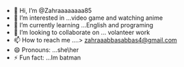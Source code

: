 - 👋 Hi, I’m @Zahraaaaaaaa85
- 👀 I’m interested in ...video game and watching anime 
- 🌱 I’m currently learning ...English and programing
- 💞️ I’m looking to collaborate on ... volanteer work
- 📫 How to reach me ....> zahraaabbasabbas4@gmail.com    
- 😄 Pronouns: ...she\her    
- ⚡ Fun fact: ...Im batman

<!---
Zahraaaaaaaa85/Zahraaaaaaaa85 is a ✨ special ✨ repository because its `README.md` (this file) appears on your GitHub profile.
You can click the Preview link to take a look at your changes.
--->
